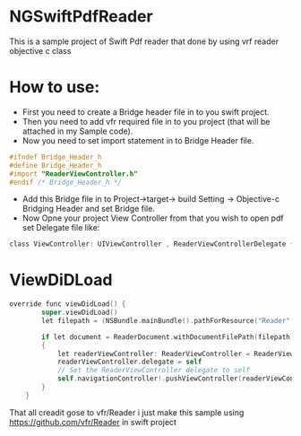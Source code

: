 # NGSwiftPdfReader
This is a sample project of Swift Pdf reader that done by using vrf reader objective c class

# How to use:

* First you need to create a Bridge header file in to you swift project.
* Then you need to add vfr required file in to you project (that will be attached in my Sample code).
* Now you need to set import statement in to Bridge Header file.

```objective-c
#ifndef Bridge_Header_h
#define Bridge_Header_h
#import "ReaderViewController.h"
#endif /* Bridge_Header_h */
```

* Add this Bridge file in to Project->target-> build Setting -> Objective-c Bridging Header and set Bridge file.
* Now Opne your project View Controller from that you wish to open pdf set Delegate file like:

```objective-c
class ViewController: UIViewController , ReaderViewControllerDelegate {
```

# ViewDiDLoad

```objective-c
override func viewDidLoad() {
        super.viewDidLoad()
        let filepath = (NSBundle.mainBundle().pathForResource("Reader", ofType:"pdf"))! as String

        if let document = ReaderDocument.withDocumentFilePath(filepath, password: "")
        {
            let readerViewController: ReaderViewController = ReaderViewController(readerDocument: document)
            readerViewController.delegate = self
            // Set the ReaderViewController delegate to self
            self.navigationController!.pushViewController(readerViewController, animated: true)
        }
    }
```

That all creadit gose to vfr/Reader i just make this sample using https://github.com/vfr/Reader in swift project


